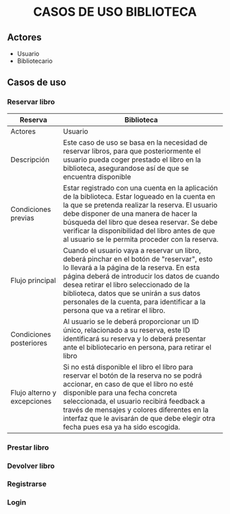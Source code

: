 <div align="justify">

# <div align="center">CASOS DE USO BIBLIOTECA</div>

## Actores
- Usuario
- Bibliotecario

## Casos de uso

### Reservar libro
| Reserva | Biblioteca |
| ---     | ---        |
| Actores | Usuario    |
| Descripción          | Este caso de uso se basa en la necesidad de reservar libros, para que posteriormente el usuario pueda coger prestado el libro en la biblioteca, asegurandose así de que se encuentra disponible |
| Condiciones previas  | Estar registrado con una cuenta en la aplicación de la biblioteca. Estar logueado en la cuenta en la que se pretenda realizar la reserva. El usuario debe disponer de una manera de hacer la búsqueda del libro que desea reservar. Se debe verificar la disponibilidad del libro antes de que al usuario se le permita proceder con la reserva. |
| Flujo principal      | Cuando el usuario vaya a reservar un libro, deberá pinchar en el botón de "reservar", esto lo llevará a la página de la reserva. En esta página deberá de introducir los datos de cuando desea retirar el libro seleccionado de la biblioteca, datos que se unirán a sus datos personales de la cuenta, para identificar a la persona que va a retirar el libro. |
| Condiciones posteriores | Al usuario se le deberá proporcionar un ID único, relacionado a su reserva, este ID identificará su reserva y lo deberá presentar ante el bibliotecario en persona, para retirar el libro |
| Flujo alterno y excepciones | Si no está disponible el libro el libro para reservar el botón de la reserva no se podrá accionar, en caso de que el libro no esté disponible para una fecha concreta seleccionada, el usuario recibirá feedback a través de mensajes y colores diferentes en la interfaz que le avisarán de que debe elegir otra fecha pues esa ya ha sido escogida. |

### Prestar libro

### Devolver libro

### Registrarse

### Login

### 
</div>